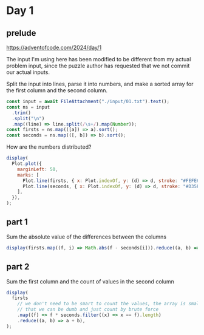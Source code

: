 # Day 1

## prelude

https://adventofcode.com/2024/day/1

The input I'm using here has been modified to be different from my actual problem input, since the puzzle author has requested that we not commit our actual inputs.

Split the input into lines, parse it into numbers, and make a sorted array for the first column and the second column.

```js echo
const input = await FileAttachment("./input/01.txt").text();
const ns = input
  .trim()
  .split("\n")
  .map((line) => line.split(/\s+/).map(Number));
const firsts = ns.map(([a]) => a).sort();
const seconds = ns.map(([, b]) => b).sort();
```

How are the numbers distributed?

```js
display(
  Plot.plot({
    marginLeft: 50,
    marks: [
      Plot.line(firsts, { x: Plot.indexOf, y: (d) => d, stroke: "#FEFE62" }),
      Plot.line(seconds, { x: Plot.indexOf, y: (d) => d, stroke: "#D35FB7" }),
    ],
  }),
);
```

## part 1

Sum the absolute value of the differences between the columns

```js echo
display(firsts.map((f, i) => Math.abs(f - seconds[i])).reduce((a, b) => a + b));
```

## part 2

Sum the first column and the count of values in the second column

```js echo
display(
  firsts
    // we don't need to be smart to count the values, the array is small enough
    // that we can be dumb and just count by brute force
    .map((f) => f * seconds.filter((x) => x == f).length)
    .reduce((a, b) => a + b),
);
```
